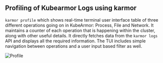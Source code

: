 ## Profiling of Kubearmor Logs using karmor

`karmor profile` which shows real-time terminal user interface table of three different operations going on in KubeArmor: Process, File and Network. It maintains a counter of each operation that is happening within the cluster, along with other useful details. It directly fetches data from the `karmor logs` API and displays all the required information. The TUI includes simple navigation between operations and a user input based filter as well.

![Profile](https://user-images.githubusercontent.com/23097199/213850468-2462e8b2-b4f6-491f-a174-42d217cbfd28.gif)
